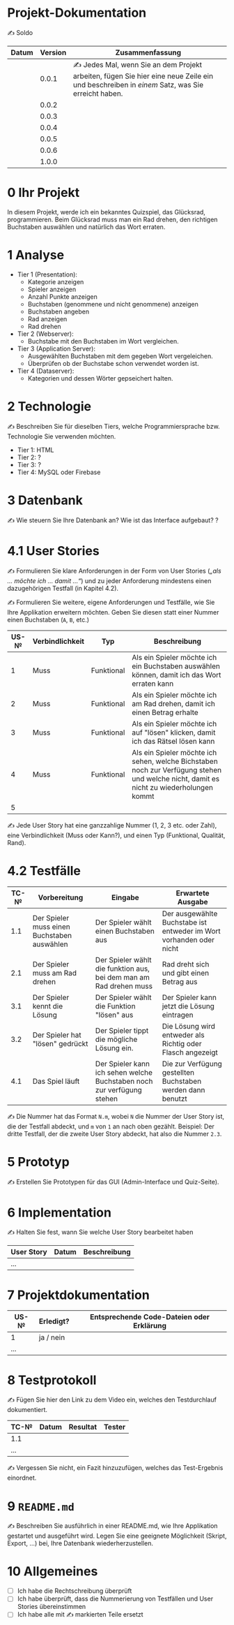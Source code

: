 # Projekt-Dokumentation

✍️ Soldo

| Datum | Version | Zusammenfassung                                              |
| ----- | ------- | ------------------------------------------------------------ |
|       | 0.0.1   | ✍️ Jedes Mal, wenn Sie an dem Projekt arbeiten, fügen Sie hier eine neue Zeile ein und beschreiben in *einem* Satz, was Sie erreicht haben. |
|       | 0.0.2   |                                                              |
|       | 0.0.3   |                                                              |
|       | 0.0.4   |                                                              |
|       | 0.0.5   |                                                              |
|       | 0.0.6   |                                                              |
|       | 1.0.0   |                                                              |

# 0 Ihr Projekt
In diesem Projekt, werde ich ein bekanntes Quizspiel, das Glücksrad, programmieren. Beim Glücksrad muss man ein Rad drehen, den richtigen Buchstaben auswählen und natürlich das Wort erraten.

# 1 Analyse
* Tier 1 (Presentation): 
  * Kategorie anzeigen
  * Spieler anzeigen
  * Anzahl Punkte anzeigen
  * Buchstaben (genommene und nicht genommene) anzeigen
  * Buchstaben angeben
  * Rad anzeigen
  * Rad drehen 
* Tier 2 (Webserver):
  * Buchstabe mit den Buchstaben im Wort vergleichen. 
* Tier 3 (Application Server):
  * Ausgewählten Buchstaben mit dem gegeben Wort vergeleichen.
  * Überprüfen ob der Buchstabe schon verwendet worden ist. 
* Tier 4 (Dataserver):
  * Kategorien und dessen Wörter gepseichert halten. 

# 2 Technologie
✍️ Beschreiben Sie für dieselben Tiers, welche Programmiersprache bzw. Technologie Sie verwenden möchten.

 * Tier 1: HTML 
 * Tier 2: ?
 * Tier 3: ?
 * Tier 4: MySQL oder Firebase

# 3 Datenbank
✍️ Wie steuern Sie Ihre Datenbank an? Wie ist das Interface aufgebaut? 
?

# 4.1 User Stories

✍️ Formulieren Sie klare Anforderungen in der Form von User Stories (*„als … möchte ich … damit …“*) und zu jeder Anforderung mindestens einen dazugehörigen Testfall (in Kapitel 4.2). 

✍️ Formulieren Sie weitere, eigene Anforderungen und Testfälle, wie Sie Ihre Applikation erweitern möchten. Geben Sie diesen statt einer Nummer einen Buchstaben (`A`, `B`, etc.)

| US-№ | Verbindlichkeit |      Typ      | Beschreibung                       |
| ---- | --------------- | ------------- | ---------------------------------- |
| 1    |      Muss       |   Funktional  | Als ein Spieler möchte ich ein Buchstaben auswählen können, damit ich das Wort erraten kann|
| 2    |      Muss       |   Funktional  | Als ein Spieler möchte ich am Rad drehen, damit ich einen Betrag erhalte|
| 3    |      Muss       |   Funktional  | Als ein Spieler möchte ich auf "lösen" klicken, damit ich das Rätsel lösen kann|
| 4    |      Muss       |   Funktional  | Als ein Spieler möchte ich sehen, welche Bichstaben noch zur Verfügung stehen und welche nicht, damit es nicht zu wiederholungen kommt|
| 5    |                 |      |                                    |

✍️ Jede User Story hat eine ganzzahlige Nummer (1, 2, 3 etc. oder Zahl), eine Verbindlichkeit (Muss oder Kann?), und einen Typ (Funktional, Qualität, Rand). 



# 4.2 Testfälle

| TC-№ | Vorbereitung | Eingabe | Erwartete Ausgabe |
| ---- | ------------ | ------- | ----------------- |
| 1.1  | Der Spieler muss einen Buchstaben auswählen| Der Spieler wählt einen Buchstaben aus | Der ausgewählte Buchstabe ist entweder im Wort vorhanden oder nicht|
| 2.1  | Der Spieler muss am Rad drehen| Der Spieler wählt die funktion aus, bei dem man am Rad drehen muss| Rad dreht sich und gibt einen Betrag aus|
| 3.1  | Der Spieler kennt die Lösung| Der Spieler wählt die Funktion "lösen" aus| Der Spieler kann jetzt die Lösung eintragen|
| 3.2  | Der Spieler hat "lösen" gedrückt| Der Spieler tippt die mögliche Lösung ein. | Die Lösung wird entweder als Richtig oder Flasch angezeigt|
| 4.1  | Das Spiel läuft | Der Spieler kann ich sehen welche Buchstaben noch zur verfügung stehen | Die zur Verfügung gestellten Buchstaben werden dann benutzt|

✍️ Die Nummer hat das Format `N.m`, wobei `N` die Nummer der User Story ist, die der Testfall abdeckt, und `m` von `1` an nach oben gezählt. Beispiel: Der dritte Testfall, der die zweite User Story abdeckt, hat also die Nummer `2.3`.

# 5 Prototyp

✍️ Erstellen Sie Prototypen für das GUI (Admin-Interface und Quiz-Seite).









# 6 Implementation

✍️ Halten Sie fest, wann Sie welche User Story bearbeitet haben

| User Story | Datum | Beschreibung |
| ---------- | ----- | ------------ |
| ...        |       |              |

# 7 Projektdokumentation

| US-№ | Erledigt? | Entsprechende Code-Dateien oder Erklärung |
| ---- | --------- | ----------------------------------------- |
| 1    | ja / nein |                                           |
| ...  |           |                                           |

# 8 Testprotokoll

✍️ Fügen Sie hier den Link zu dem Video ein, welches den Testdurchlauf dokumentiert.

| TC-№ | Datum | Resultat | Tester |
| ---- | ----- | -------- | ------ |
| 1.1  |       |          |        |
| ...  |       |          |        |

✍️ Vergessen Sie nicht, ein Fazit hinzuzufügen, welches das Test-Ergebnis einordnet.

# 9 `README.md`

✍️ Beschreiben Sie ausführlich in einer README.md, wie Ihre Applikation gestartet und ausgeführt wird. Legen Sie eine geeignete Möglichkeit (Skript, Export, …) bei, Ihre Datenbank wiederherzustellen.

# 10 Allgemeines

- [ ] Ich habe die Rechtschreibung überprüft
- [ ] Ich habe überprüft, dass die Nummerierung von Testfällen und User Stories übereinstimmen
- [ ] Ich habe alle mit ✍️ markierten Teile ersetzt

